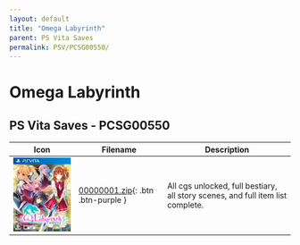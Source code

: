 ```yaml
---
layout: default
title: "Omega Labyrinth"
parent: PS Vita Saves
permalink: PSV/PCSG00550/
---
```

# Omega Labyrinth

## PS Vita Saves - PCSG00550

| Icon | Filename | Description |
|------|----------|-------------|
| ![Omega Labyrinth](icon0.png) | [00000001.zip](00000001.zip){: .btn .btn-purple } | All cgs unlocked, full bestiary, all story scenes, and full item list complete.  |
